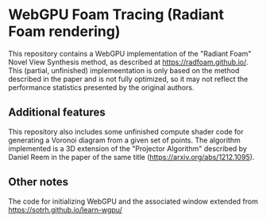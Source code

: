 # WebGPU Foam Tracing (Radiant Foam rendering)
This repository contains a WebGPU implementation of the "Radiant Foam" Novel View Synthesis method, as described at https://radfoam.github.io/.
This (partial, unfinished) implemeentation is only based on the method described in the paper and is not fully optimized, so it may not reflect the performance statistics presented by the original authors.

## Additional features
This repository also includes some unfinished compute shader code for generating a Voronoi diagram from a given set of points. The algorithm implemented is a 3D extension of the "Projector Algorithm" described by Daniel Reem in the paper of the same title (https://arxiv.org/abs/1212.1095). 

## Other notes
The code for initializing WebGPU and the associated window extended from https://sotrh.github.io/learn-wgpu/
